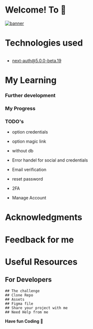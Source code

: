 
# Welcome! To 👋
    
  <p align="left"> <a href="" target="_blank" rel="noreferrer"> <img src="" alt="banner" /></a> </p>

# Technologies used 
 <p style="display: flex; gap: 10px;">

- next-auth@5.0.0-beta.19


 </p>

# My Learning 
 
  ### Further development

  ### My Progress 

  ### TODO's
  - option credentials
  - option magic link 
  - without db 
  
  - Error handel for social and credentials 
  - Email verification
  - reset password 
  - 2FA
  - Manage Account
  

# Acknowledgments


# Feedback for me 

# Useful Resources 

## For Developers
    ## The challenge
    ## Clone Repo 
    ## Assets 
    ## Figma file 
    ## Share your project with me 
    ## Need Help from me 

**Have fun  Coding 🚀**
